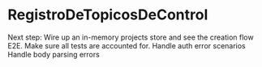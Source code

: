 # RegistroDeTopicosDeControl

Next step:
  Wire up an in-memory projects store and see the creation flow E2E.
  Make sure all tests are accounted for.
  Handle auth error scenarios
  Handle body parsing errors
